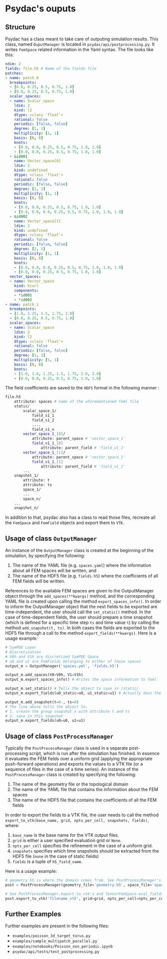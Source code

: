 # Psydac's ouputs
## Structure
Psydac has a class meant to take care of outputing simulation results. This class, named `OuputManager` is located in `psydac/api/postprocessing.py`.
It writes `FemSpace` related information in the Yaml syntax. The file looks like this:
```yaml
ndim: 2
fields: file.h5 # Name of the fields file
patches:
- name: patch_0
  breakpoints:
  - [0.0, 0.25, 0.5, 0.75, 1.0]
  - [0.0, 0.25, 0.5, 0.75, 1.0]
  scalar_spaces:
  - name: Scalar_space
    ldim: 2
    kind: l2
    dtype: <class 'float'>
    rational: false
    periodic: [false, false]
    degree: [1, 1]
    multiplicity: [1, 1]
    basis: [B, B]
    knots:
    - [0.0, 0.0, 0.25, 0.5, 0.75, 1.0, 1.0]
    - [0.0, 0.0, 0.25, 0.5, 0.75, 1.0, 1.0]
  - &id001
    name: Vector_space[0]
    ldim: 2
    kind: undefined
    dtype: <class 'float'>
    rational: false
    periodic: [false, false]
    degree: [1, 2]
    multiplicity: [1, 1]
    basis: [B, B]
    knots:
    - [0.0, 0.0, 0.25, 0.5, 0.75, 1.0, 1.0]
    - [0.0, 0.0, 0.0, 0.25, 0.5, 0.75, 1.0, 1.0, 1.0]
  - &id002
    name: Vector_space[1]
    ldim: 2
    kind: undefined
    dtype: <class 'float'>
    rational: false
    periodic: [false, false]
    degree: [2, 1]
    multiplicity: [1, 1]
    basis: [B, B]
    knots:
    - [0.0, 0.0, 0.0, 0.25, 0.5, 0.75, 1.0, 1.0, 1.0]
    - [0.0, 0.0, 0.25, 0.5, 0.75, 1.0, 1.0]
  vector_spaces:
  - name: Vector_space
    kind: hcurl
    components:
    - *id001
    - *id002
- name: patch_1
  breakpoints:
  - [1.0, 1.25, 1.5, 1.75, 2.0]
  - [0.0, 0.25, 0.5, 0.75, 1.0]
  scalar_spaces:
  - name: Scalar_space
    ldim: 2
    kind: l2
    dtype: <class 'float'>
    rational: false
    periodic: [false, false]
    degree: [1, 1]
    multiplicity: [1, 1]
    basis: [B, B]
    knots:
    - [1.0, 1.0, 1.25, 1.5, 1.75, 2.0, 2.0]
    - [0.0, 0.0, 0.25, 0.5, 0.75, 1.0, 1.0]

```
The field coefficients are saved to the `HDF5` format in the following manner :
```bash
file.h5
    attribute: spaces # name of the aforementioned Yaml file
    static/
        scalar_space_1/
            field_s1_1
            field_s1_2
            ....
            field_s1_n
        vector_space_1_[0]/
            attribute: parent_space # 'vector_space_1'
            field_v1_1_[0]
                attribute: parent_field # 'field_v1_1'
        vector_space_1_[1]/
            attribute: parent_space # 'vector_space_1'
            field_v1_1_[1]
                attribute: parent_field # 'field_v1_1'
        ...
    snapshot_1/
        attribute: t
        attribute: ts
        space_1/
        ...
        space_n/
    ...
    snapshot_n/
```
In addition to that, psydac also has a class to read those files, recreate all the `FemSpace` and `FemField` objects and export them to `VTK`.

## Usage of class `OutputManager`

An instance of the `OutputManager` class is created at the beginning of the simulation, by specifying the following:

1.  The name of the YAML file (e.g. `spaces.yaml`) where the information about all FEM spaces will be written, and
2.  The name of the HDF5 file (e.g. `fields.h5`) where the coefficients of all FEM fields will be written.

References to the available FEM spaces are given to the OutputManager object through the `add_spaces(**kwargs)` method, and the corresponding YAML file is created upon calling the method `export_spaces_info()`. In order to inform the OutputManager object that the next fields to be exported are time-independent, the user should call the `set_static()` method. In the case of time-dependent fields, the user should prepare a time snapshot (which is defined for a specific time step `ts` and time value `t`) by calling the method `add_snapshot(t, ts)`. In both cases the fields are exported to the HDF5 file through a call to the method `export_fields(**kwargs)`. Here is a usage example:

```python
# SymPDE Layer
# Discretization
# V0h and V1h are discretized SymPDE Space
# u0 and u1 are FemFields belonging to either of those spaces
output_m = OutputManager('spaces.yml', 'fields.h5')

output_m.add_spaces(V0=V0h, V1=V1h)
output_m.export_spaces_info() # Writes the space information to Yaml

output_m.set_static() # Tells the object to save in /static/
output_m.export_fields(u0_static=u0, u1_static=u1) # Actually does the saving

output_m.add_snapshot(t=0., ts=0)
# The line above tells the object to:
# 1. create the group snapshot_x with attribute t and ts
# 2. save in this snapshot
output_m.export_fields(u0=u0, u1=u1)
```

## Usage of class `PostProcessManager`

Typically the `PostProcessManager` class is used in a separate post-processing script, which is run after the simulation has finished. In essence it evaluates the FEM fields over a uniform grid (applying the appropriate push-forward operations) and exports the values to a VTK file (or a sequence of files in the case of a time series). An instance of the `PostProcessManager` class is created by specifying the following:

1.  The name of the geometry file or the topological domain
2.  The name of the YAML file that contains the information about the FEM spaces
3.  The name of the HDF5 file that contains the coefficients of all the FEM fields

In order to export the fields to a VTK file, the user needs to call the method `export_to_vtk(base_name, grid, npts_per_cell, snapshots, fields)`, where:
1.  `base_name` is the base name for the VTK output files.
2.  `grid` is either a user specified evaluation grid or `None`.
3.  `npts_per_cell` specifies the refinement in the case of a uniform grid.
4.  `snapshots` specifies which time snapshots should be extracted from the HDF5 file (`none` in the case of static fields)
5.  `fields` is a tuple  of `h5_field_name`.

Here is a usage example:

```python
# geometry.h5 is where the domain comes from. See PostProcessManager's docstring for me information
post = PostProcessManager(geometry_file='geometry.h5', space_file='spaces.yml', fields_file='fields.h5')

# See PostProcessManager.export_to_vtk's and TensorFemSpace.eval_fields' doscstrings for more information
post.export_to_vtk('filename_vtk', grid=grid, npts_per_cell=npts_per_cell, snapshots='all', fields = ('u0', 'u1'))
```

## Further Examples
Further examples are present in the following files:

*   `examples/poisson_3d_target_torus.py`
*   `examples/sample_multipatch_parallel.py`
*   `examples/notebooks/Poisson_non_periodic.ipynb`
*   `psydac/api/tests/test_postprocessing.py`